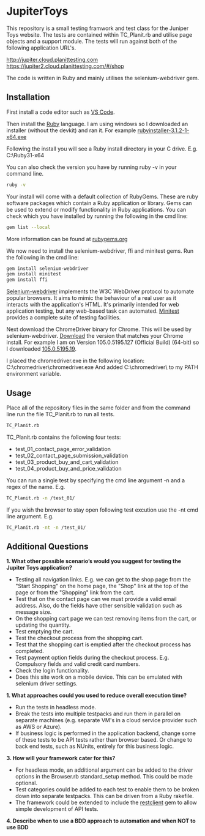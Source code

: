 # JupiterToys

This repository is a small testing framwork and test class for the Juniper Toys website.
The tests are contained within TC_Planit.rb and utilise page objects and a support module.
The tests will run against both of the following application URL's.

http://jupiter.cloud.planittesting.com 
https://jupiter2.cloud.planittesting.com/#/shop

The code is written in Ruby and mainly utilises the selenium-webdriver gem.

## Installation

First install a code editor such as [VS Code](https://code.visualstudio.com/docs/?dv=win).

Then install the [Ruby](https://rubyinstaller.org/downloads/) language.
I am using windows so I downloaded an installer (without the devkit) and ran it. For example [rubyinstaller-3.1.2-1-x64.exe](https://github.com/oneclick/rubyinstaller2/releases/download/RubyInstaller-3.1.2-1/rubyinstaller-3.1.2-1-x64.exe)

Following the install you will see a Ruby install directory in your C drive.  E.g. C:\Ruby31-x64

You can also check the version you have by running ruby -v in your command line.
```bash
ruby -v
```

Your install will come with a default collection of RubyGems.  These are ruby software packages which contain a Ruby application or library. Gems can be used to extend or modify functionality in Ruby applications.  You can check which you have installed by running the following in the cmd line:
```bash
gem list --local
```

More information can be found at [rubygems.org](https://rubygems.org/)

We now need to install the selenium-webdriver, ffi and minitest gems.  Run the following in the cmd line:
```bash
gem install selenium-webdriver
gem install minitest
gem install ffi
```

[Selenium-webdriver](https://rubygems.org/gems/selenium-webdriver) implements the W3C WebDriver protocol to automate popular browsers. It aims to mimic the behaviour of a real user as it interacts with the application's HTML. It's primarily intended for web application testing, but any web-based task can automated.  [Minitest](https://rubygems.org/gems/minitest) provides a complete suite of testing facilities.

Next download the ChromeDriver binary for Chrome.  This will be used by selenium-webdriver.
[Download](https://chromedriver.storage.googleapis.com/index.html) the version that matches your Chrome install.  For example I am on Version 105.0.5195.127 (Official Build) (64-bit) so I downloaded [105.0.5195.19](https://chromedriver.storage.googleapis.com/105.0.5195.19/chromedriver_win32.zip).

I placed the chromedriver.exe in the following location:
C:\chromedriver\chromedriver.exe
And added C:\chromedriver\ to my PATH environment variable.

## Usage

Place all of the repository files in the same folder and from the command line run the file TC_Planit.rb to run all tests.
```bash
TC_Planit.rb
```

TC_Planit.rb contains the following four tests:
- test_01_contact_page_error_validation
- test_02_contact_page_submission_validation
- test_03_product_buy_and_cart_validation
- test_04_product_buy_and_price_validation

You can run a single test by specifying the cmd line argument -n and a regex of the name.  E.g.
```bash
TC_Planit.rb -n /test_01/
```

If you wish the browser to stay open following test excution use the -nt cmd line argument.  E.g.
```bash
TC_Planit.rb -nt -n /test_01/
```

## Additional Questions
**1. What other possible scenario’s would you suggest for testing the Jupiter Toys application?**
- Testing all navigation links.  E.g. we can get to the shop page from the "Start Shopping" on the home page, the "Shop" link at the top of the page or from the "Shopping" link from the cart.
- Test that on the contact page can we must provide a valid email address.  Also, do the fields have other sensible validation such as message size.
- On the shopping cart page we can test removing items from the cart, or updating the quantity.
- Test emptying the cart.
- Test the checkout process from the shopping cart.
- Test that the shopping cart is emptied after the checkout process has completed.
- Test payment option fields during the checkout process.  E.g. Compulsory fields and valid credit card numbers.
- Check the login functionality.
- Does this site work on a mobile device.  This can be emulated with selenium driver settings.


**1. What approaches could you used to reduce overall execution time?**
- Run the tests in headless mode.
- Break the tests into multiple testpacks and run them in parallel on separate machines (e.g. separate VM's in a cloud service provider such as AWS or Azure).
- If business logic is performed in the application backend, change some of these tests to be API tests rather than browser based.  Or change to back end tests, such as NUnits, entirely for this business logic.

**3. How will your framework cater for this?**
- For headless mode, an additional argument can be added to the driver options in the Browser.rb standard_setup method.  This could be made optional.
- Test categories could be added to each test to enable them to be broken down into separate testpacks.  This can be driven from a Ruby rakefile.
- The framework could be extended to include the [restclient](https://rubygems.org/gems/restclient) gem to allow simple development of API tests.

**4. Describe when to use a BDD approach to automation and when NOT to use BDD**






